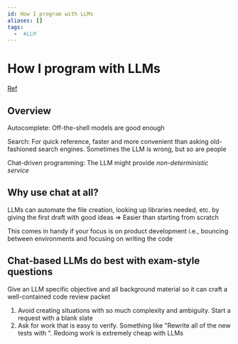 ```yaml
---
id: How I program with LLMs
aliases: []
tags:
  -  #LLM
---
```


# How I program with LLMs

[Ref](https://crawshaw.io/blog/programming-with-llms)

## Overview

Autocomplete: Off-the-shell models are good enough

Search: For quick reference, faster and more convenient than asking old-fashioned search engines. Sometimes the LLM is wrong, but so are people

Chat-driven programming: The LLM might provide _non-deterministic service_

## Why use chat at all?

LLMs can automate the file creation, looking up libraries needed, etc. by giving the first draft with good ideas => Easier than starting from scratch

This comes in handy if your focus is on product development i.e., bouncing between environments and focusing on writing the code

## Chat-based LLMs do best with exam-style questions

Give an LLM specific objective and all background material so it can craft a well-contained code review packet

1. Avoid creating situations with so much complexity and ambiguity. Start a request with a blank slate
2. Ask for work that is easy to verify. Something like "Rewrite all of the new tests with <a new concept so that the tests are easier to read>". Redoing work is extremely cheap with LLMs
